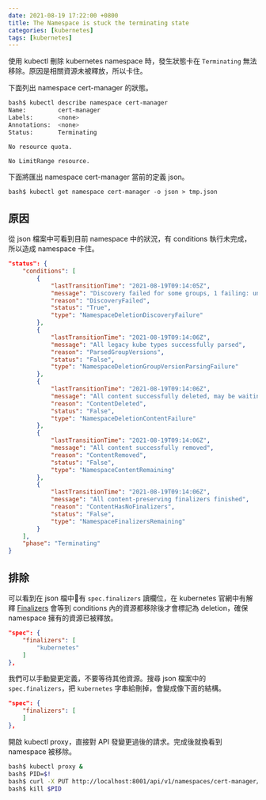 ```yaml
---
date: 2021-08-19 17:22:00 +0800
title: The Namespace is stuck the terminating state 
categories: [kubernetes]
tags: [kubernetes]
---
```


使用 kubectl 刪除 kubernetes namespace 時，發生狀態卡在 `Terminating` 無法移除。原因是相關資源未被釋放，所以卡住。

<!--more-->

下面列出 namespace cert-manager 的狀態。

```bash
bash$ kubectl describe namespace cert-manager
Name:         cert-manager
Labels:       <none>
Annotations:  <none>
Status:       Terminating

No resource quota.

No LimitRange resource.
```

下面將匯出 namespace cert-manager 當前的定義 json。

```base
bash$ kubectl get namespace cert-manager -o json > tmp.json
```

## 原因

從 json 檔案中可看到目前 namespace 中的狀況，有 conditions 執行未完成，所以造成 namespace 卡住。

```json
"status": {
    "conditions": [
        {
            "lastTransitionTime": "2021-08-19T09:14:05Z",
            "message": "Discovery failed for some groups, 1 failing: unable to retrieve the complete list of server APIs: metrics.k8s.io/v1beta1: the server is currently unable to handle the request",
            "reason": "DiscoveryFailed",
            "status": "True",
            "type": "NamespaceDeletionDiscoveryFailure"
        },
        {
            "lastTransitionTime": "2021-08-19T09:14:06Z",
            "message": "All legacy kube types successfully parsed",
            "reason": "ParsedGroupVersions",
            "status": "False",
            "type": "NamespaceDeletionGroupVersionParsingFailure"
        },
        {
            "lastTransitionTime": "2021-08-19T09:14:06Z",
            "message": "All content successfully deleted, may be waiting on finalization",
            "reason": "ContentDeleted",
            "status": "False",
            "type": "NamespaceDeletionContentFailure"
        },
        {
            "lastTransitionTime": "2021-08-19T09:14:06Z",
            "message": "All content successfully removed",
            "reason": "ContentRemoved",
            "status": "False",
            "type": "NamespaceContentRemaining"
        },
        {
            "lastTransitionTime": "2021-08-19T09:14:06Z",
            "message": "All content-preserving finalizers finished",
            "reason": "ContentHasNoFinalizers",
            "status": "False",
            "type": "NamespaceFinalizersRemaining"
        }
    ],
    "phase": "Terminating"
}
```

## 排除

可以看到在 json 檔中有 `spec.finalizers` 讀欄位，在 kubernetes 官網中有解釋 [Finalizers](https://kubernetes.io/docs/concepts/overview/working-with-objects/finalizers/) 會等到 conditions 內的資源都移除後才會標記為 deletion，確保 namespace 擁有的資源已被釋放。

```json
"spec": {
    "finalizers": [
        "kubernetes"
    ]
},
```

我們可以手動變更定義，不要等待其他資源。搜尋 json 檔案中的 `spec.finalizers`，把 `kubernetes` 字串給刪掉，會變成像下面的結構。

```json
"spec": {
    "finalizers": [
    ]
},
```

開啟 kubectl proxy，直接對 API 發變更過後的請求。完成後就換看到 namespace 被移除。

```bash
bash$ kubectl proxy &
bash$ PID=$!
bash$ curl -X PUT http://localhost:8001/api/v1/namespaces/cert-manager/finalize -H "Content-Type: application/json" --data-binary @tmp.json
bash$ kill $PID
```
